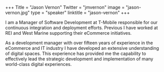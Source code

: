 +++
Title = "Jason Vernon"
Twitter = "jmvernon"
image = "jason-vernon.jpg"
type = "speaker"
linktitle = "jason-vernon"
+++

I am a Manager of Software Development at T-Mobile responsible for our continuous integration and deployment efforts. Previous I have worked at REI and West Marine supporting their eCommerce initiatives.

As a development manager with over fifteen years of experience in the eCommerce and IT industry I have developed an extensive understanding of digital spaces. This experience has provided me the capability to effectively lead the strategic development and implementation of many world-class digital experiences.
